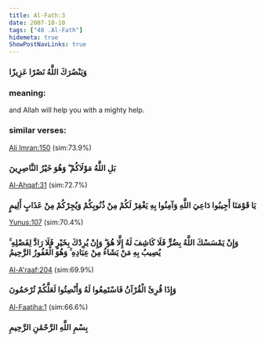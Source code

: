 ```yaml
---
title: Al-Fath:3
date: 2007-10-10
tags: ["48 .Al-Fath"]
hidemeta: true 
ShowPostNavLinks: true 
---
```

### وَيَنْصُرَكَ اللَّهُ نَصْرًا عَزِيزًا
### meaning: 
and Allah will help you with a mighty help.
### similar verses: 

[Ali Imran:150](/3/150) (sim:73.9%)

### بَلِ اللَّهُ مَوْلَاكُمْ ۖ وَهُوَ خَيْرُ النَّاصِرِينَ

[Al-Ahqaf:31](/46/31) (sim:72.7%)

### يَا قَوْمَنَا أَجِيبُوا دَاعِيَ اللَّهِ وَآمِنُوا بِهِ يَغْفِرْ لَكُمْ مِنْ ذُنُوبِكُمْ وَيُجِرْكُمْ مِنْ عَذَابٍ أَلِيمٍ

[Yunus:107](/10/107) (sim:70.4%)

### وَإِنْ يَمْسَسْكَ اللَّهُ بِضُرٍّ فَلَا كَاشِفَ لَهُ إِلَّا هُوَ ۖ وَإِنْ يُرِدْكَ بِخَيْرٍ فَلَا رَادَّ لِفَضْلِهِ ۚ يُصِيبُ بِهِ مَنْ يَشَاءُ مِنْ عِبَادِهِ ۚ وَهُوَ الْغَفُورُ الرَّحِيمُ

[Al-A'raaf:204](/7/204) (sim:69.9%)

### وَإِذَا قُرِئَ الْقُرْآنُ فَاسْتَمِعُوا لَهُ وَأَنْصِتُوا لَعَلَّكُمْ تُرْحَمُونَ

[Al-Faatiha:1](/1/1) (sim:66.6%)

### بِسْمِ اللَّهِ الرَّحْمَٰنِ الرَّحِيمِ
